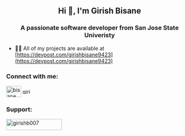 <h2 align="center">Hi 👋, I'm Girish Bisane</h2>
<h3 align="center">A passionate software developer from San Jose State Univeristy</h3>

- 👨‍💻 All of my projects are available at [https://devpost.com/girishbisane9423](https://devpost.com/girishbisane9423)

<h3 align="left">Connect with me:</h3>
<p align="left">
<a href="https://twitter.com/bisane_girish" target="blank"><img align="center" src="https://raw.githubusercontent.com/rahuldkjain/github-profile-readme-generator/master/src/images/icons/Social/twitter.svg" alt="bisane_girish" height="30" width="40" /></a>
<a href="https://linkedin.com/in/girish-bisane" target="blank"><img align="center" src="https://raw.githubusercontent.com/rahuldkjain/github-profile-readme-generator/master/src/images/icons/Social/linked-in-alt.svg" alt="girish-bisane" height="15" width="25" /></a>
</p>


<h3 align="left">Support:</h3>
<p><a href="https://www.buymeacoffee.com/girishb007"> <img align="left" src="https://cdn.buymeacoffee.com/buttons/v2/default-yellow.png" height="30" width="150" alt="girishb007" /></a></p><br><br>
